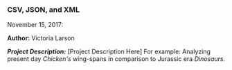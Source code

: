 ### CSV, JSON, and XML

November 15, 2017:

**Author:** Victoria Larson


__*Project Description:*__ [Project Description Here] For example: Analyzing present day *Chicken's* wing-spans in comparison to Jurassic era *Dinosaurs.*
